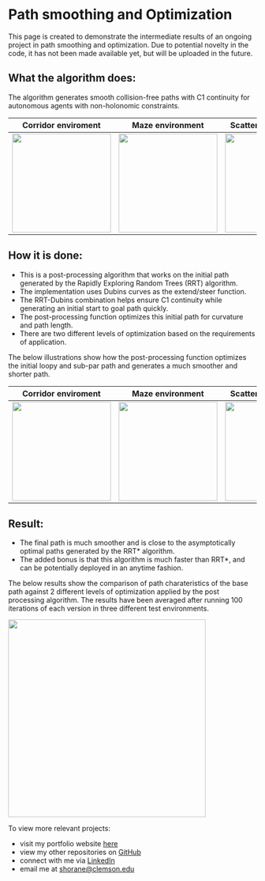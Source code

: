 # Path smoothing and Optimization

This page is created to demonstrate the intermediate results of an ongoing project in path smoothing and optimization.
Due to potential novelty in the code, it has not been made available yet, but will be uploaded in the future.

## What the algorithm does: 
The algorithm generates smooth collision-free paths with C1 continuity for autonomous agents with non-holonomic constraints.

Corridor enviroment |  Maze environment  | Scattered environment
:-------------------------:|:-------------------------:|:-------------------------:
<img src="https://github.com/shorane/Path-smoothing-and-Optimization/blob/master/results/Corridor.png" height="200" />  | <img src="https://github.com/shorane/Path-smoothing-and-Optimization/blob/master/results/Maze.png" height="200" />  | <img src="https://github.com/shorane/Path-smoothing-and-Optimization/blob/master/results/Scatter.png" height="200" />

## How it is done: 
- This is a post-processing algorithm that works on the initial path generated by the Rapidly Exploring Random Trees (RRT) algorithm.
- The implementation uses Dubins curves as the extend/steer function.
- The RRT-Dubins combination helps ensure C1 continuity while generating an initial start to goal path quickly.
- The post-processing function optimizes this initial path for curvature and path length.
- There are two different levels of optimization based on the requirements of application.

The below illustrations show how the post-processing function optimizes the initial loopy and sub-par path and generates a much smoother and shorter path.

Corridor enviroment |  Maze environment  | Scattered environment
:-------------------------:|:-------------------------:|:-------------------------:
<img src="https://github.com/shorane/Path-smoothing-and-Optimization/blob/master/results/def.gif" height="200" />  | <img src="https://github.com/shorane/Path-smoothing-and-Optimization/blob/master/results/maze-cropped.gif" height="200" />  | <img src="https://github.com/shorane/Path-smoothing-and-Optimization/blob/master/results/scatter.gif" height="200" />

## Result:
- The final path is much smoother and is close to the asymptotically optimal paths generated by the RRT* algorithm. 
- The added bonus is that this algorithm is much faster than RRT*, and can be potentially deployed in an anytime fashion. 

The below results show the comparison of path charateristics of the base path against 2 different levels of optimization applied by the post processing algorithm. The results have been averaged after running 100 iterations of each version in three different test environments.

<img src = "https://github.com/shorane/Path-smoothing-and-Optimization/blob/master/results/Optimization-of-RRT-algorithm%20(2).jpg" height="400"/>

To view more relevant projects: 
- visit my portfolio website [here](https://horaneshubham.wixsite.com/autonomous)
- view my other repositories on [GitHub](https://github.com/shorane)
- connect with me via [LinkedIn](https://www.linkedin.com/in/shubham-horane/)
- email me at shorane@clemson.edu
